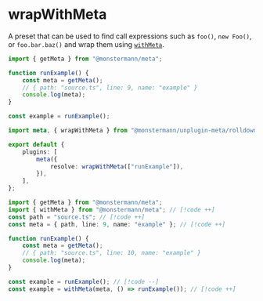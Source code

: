 # wrapWithMeta

A preset that can be used to find call expressions such as `foo()`, `new Foo()`, or `foo.bar.baz()` and wrap them using [`withMeta`](../meta/withMeta).

```ts [source.ts]
import { getMeta } from "@monstermann/meta";

function runExample() {
    const meta = getMeta();
    // { path: "source.ts", line: 9, name: "example" }
    console.log(meta);
}

const example = runExample();
```

```ts [Rolldown]
import meta, { wrapWithMeta } from "@monstermann/unplugin-meta/rolldown";

export default {
    plugins: [
        meta({
            resolve: wrapWithMeta(["runExample"]),
        }),
    ],
};
```

```ts [Output]
import { getMeta } from "@monstermann/meta";
import { withMeta } from "@monstermann/meta"; // [!code ++]
const path = "source.ts"; // [!code ++]
const meta = { path, line: 9, name: "example" }; // [!code ++]

function runExample() {
    const meta = getMeta();
    // { path: "source.ts", line: 10, name: "example" }
    console.log(meta);
}

const example = runExample(); // [!code --]
const example = withMeta(meta, () => runExample()); // [!code ++]
```
